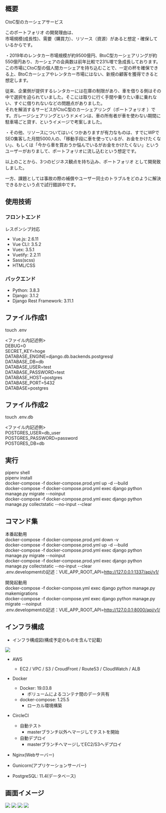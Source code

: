 ## 概要  
CtoC型のカーシェアサービス  

このポートフォリオ の開発理由は、  
市場規模(成長性)、需要（購買力）、リソース（資源）があると想定・確保しているからです。  

・2019年のレンタカー市場規模が約9500億円、BtoC型カーシェアリングが約550億円あり、カーシェアの会員数は前年比較で23%増で急成長しております。  
この市場にCtoC型の個人間カーシェアを持ち込むことで、一定の杯を確保できる上、BtoCカーシェアやレンタカー市場にはない、新規の顧客を獲得できると想定します。  

従来、企業側が提供するレンタカーには在庫の制限があり、車を借りる側はその中で選択を迫られていました。そこには取りに行く手間や乗りたい車に乗れない、すぐに借りれないなどの問題点がありました。  
それを解消するサービスがCtoC型のカーシェアリング（ポートフォリオ ）です。ガレージシェアリングというドメインは、車の所有者が車を使わない期間に駐車場ごと貸す、というイメージで考案しました。  

・その他、リソースについてはいくつかありますが有力なものは、すでにWPでSEO集客した月間5000人の、「移動手段に車を使っているが、お金をかけたくない」、もしくは「今から車を買おうか悩んでいるがお金をかけたくない」というユーザーがおりまして、ポートフォリオに流し込むという想定です。  

以上のことから、3つのビジネス観点を持ち込み、ポートフォリオ として開発致しました。  

一方、課題としては事故の際の補償やユーザー同士のトラブルをどのように解決できるかという点で試行錯誤中です。  

## 使用技術  
### フロントエンド  
レスポンシブ対応  
- Vue.js: 2.6.11
- Vue CLI: 3.5.2
- Vuex: 3.5.1
- Vuetify: 2.2.11
- Sass(scss)
- HTML/CSS

### バックエンド  
- Python: 3.8.3
- Django: 3.1.2
- Django Rest Framework: 3.11.1

## ファイル作成1  
touch .env  

<ファイル内記述例>  
DEBUG=0  
SECRET_KEY=hoge  
DATABASE_ENGINE=django.db.backends.postgresql  
DATABASE_DB=db  
DATABASE_USER=test  
DATABASE_PASSWORD=test  
DATABASE_HOST=postgres  
DATABASE_PORT=5432  
DATABASE=postgres  

## ファイル作成2  
touch .env.db  

<ファイル内記述例>  
POSTGRES_USER=db_user  
POSTGRES_PASSWORD=password  
POSTGRES_DB=db  

## 実行
pipenv shell  
pipenv install  
docker-compose -f docker-compose.prod.yml up -d --build  
docker-compose -f docker-compose.prod.yml exec django python manage.py migrate --noinput  
docker-compose -f docker-compose.prod.yml exec django python manage.py collectstatic --no-input --clear  

## コマンド集
本番起動用  
docker-compose -f docker-compose.prod.yml down -v  
docker-compose -f docker-compose.prod.yml up -d --build  
docker-compose -f docker-compose.prod.yml exec django python manage.py migrate --noinput  
docker-compose -f docker-compose.prod.yml exec django python manage.py collectstatic --no-input --clear  
.env.developmentの記述：VUE_APP_ROOT_API=http://127.0.0.1:1337/api/v1/  

開発起動用  
docker-compose -f docker-compose.yml exec django python manage.py makemigrations  
docker-compose -f docker-compose.yml exec django python manage.py migrate --noinput  
.env.developmentの記述：VUE_APP_ROOT_API=http://127.0.0.1:8000/api/v1/  

## インフラ構成
- インフラ構成図(構成予定のものを含んで記載)
<img src="https://user-images.githubusercontent.com/61681360/99186009-bfb4c080-2790-11eb-903a-b38a7359f15a.png">

- AWS
    - EC2 / VPC / S3 / CroudFront / Route53 / CloudWatch / ALB

- Docker
    - Docker: 19.03.8
      - ボリュームによるコンテナ間のデータ共有
    - docker-compose: 1.25.5
      - ローカル環境構築

- CircleCI
    - 自動テスト
      - masterブランチ以外へマージしてテストを開始
    - 自動デプロイ
      - masterブランチへマージしてEC2/S3へデプロイ

- Nginx(Webサーバー)

- Gunicorn(アプリケーションサーバー)

- PostgreSQL: 11.4(データベース)

## 画面イメージ
<img src="https://user-images.githubusercontent.com/61681360/98380895-8abbb600-208c-11eb-8a17-963ce000e40c.png">
<img src="https://user-images.githubusercontent.com/61681360/98381026-aa52de80-208c-11eb-87b7-be1c4f4a7ad4.png">
<img src="https://user-images.githubusercontent.com/61681360/98381070-b5a60a00-208c-11eb-85bf-91f9e9b32f1d.png">
<img src="https://user-images.githubusercontent.com/61681360/98381126-ca829d80-208c-11eb-949d-cfb4f77a76c7.png">


<!-- 
コマンド集

単体テスト実行
python manage.py test app.test

SCSSファイル変更
python manage.py sass static/app/index.scss static/css/index.css

本番起動用
docker-compose -f docker-compose.prod.yml down -v
docker-compose -f docker-compose.prod.yml up -d --build
docker-compose -f docker-compose.prod.yml exec django python manage.py migrate --noinput
docker-compose -f docker-compose.prod.yml exec django python manage.py collectstatic --no-input --clear
.env.developmentの記述：VUE_APP_ROOT_API=http://127.0.0.1:1337/api/v1/

開発起動用
docker-compose -f docker-compose.yml exec django python manage.py makemigrations
docker-compose -f docker-compose.yml exec django python manage.py migrate --noinput
VUE_APP_ROOT_API=http://127.0.0.1:8000/api/v1/

コンテナ未使用時
python manage.py runserver --setting=config.settings.local

CircleCIのローカル実行
※workflowは対応していないためjobを指定して実行
例：circleci build --job build_test .circleci/config.yml
 -->